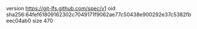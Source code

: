 version https://git-lfs.github.com/spec/v1
oid sha256:64fef61809162302c7049171f9062ae77c50438e900292e37c5382fbeec04ab0
size 470
